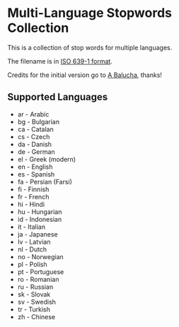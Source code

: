 # Multi-Language Stopwords Collection

This is a collection of stop words for multiple languages.

The filename is in [ISO 639-1 format](http://en.wikipedia.org/wiki/List_of_ISO_639-1_codes).

Credits for the initial version go to [A Balucha](https://code.google.com/p/stop-words), thanks!

## Supported Languages

* ar - Arabic
* bg - Bulgarian
* ca - Catalan
* cs - Czech
* da - Danish
* de - German
* el - Greek (modern)
* en - English
* es - Spanish
* fa - Persian (Farsi)
* fi - Finnish
* fr - French
* hi - Hindi
* hu - Hungarian
* id - Indonesian
* it - Italian
* ja - Japanese
* lv - Latvian
* nl - Dutch
* no - Norwegian
* pl - Polish
* pt - Portuguese
* ro - Romanian
* ru - Russian
* sk - Slovak
* sv - Swedish
* tr - Turkish
* zh - Chinese